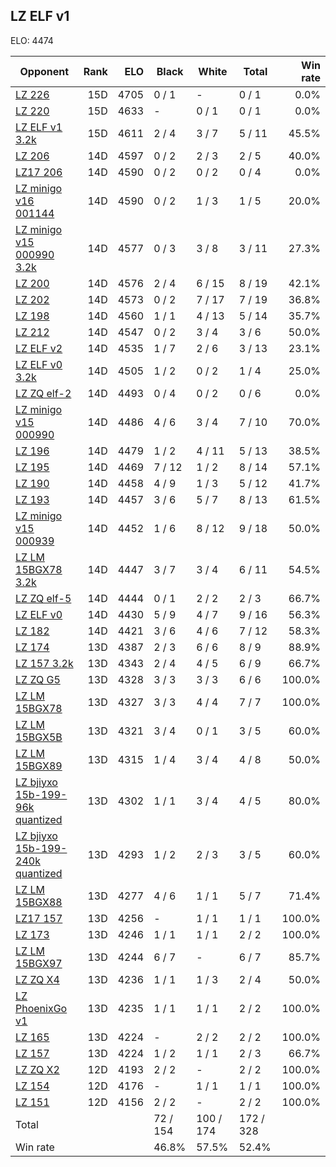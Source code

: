 ## LZ ELF v1 ##

ELO: 4474

Opponent | Rank | ELO | Black | White | Total | Win rate
---------|-----:|----:|-------|-------|-------|-------:
[LZ 226](LZ%20226.md) | 15D | 4705 | 0 / 1 | - | 0 / 1 | 0.0%
[LZ 220](LZ%20220.md) | 15D | 4633 | - | 0 / 1 | 0 / 1 | 0.0%
[LZ ELF v1 3.2k](LZ%20ELF%20v1%203.2k.md) | 15D | 4611 | 2 / 4 | 3 / 7 | 5 / 11 | 45.5%
[LZ 206](LZ%20206.md) | 14D | 4597 | 0 / 2 | 2 / 3 | 2 / 5 | 40.0%
[LZ17 206](LZ17%20206.md) | 14D | 4590 | 0 / 2 | 0 / 2 | 0 / 4 | 0.0%
[LZ minigo v16 001144](LZ%20minigo%20v16%20001144.md) | 14D | 4590 | 0 / 2 | 1 / 3 | 1 / 5 | 20.0%
[LZ minigo v15 000990 3.2k](LZ%20minigo%20v15%20000990%203.2k.md) | 14D | 4577 | 0 / 3 | 3 / 8 | 3 / 11 | 27.3%
[LZ 200](LZ%20200.md) | 14D | 4576 | 2 / 4 | 6 / 15 | 8 / 19 | 42.1%
[LZ 202](LZ%20202.md) | 14D | 4573 | 0 / 2 | 7 / 17 | 7 / 19 | 36.8%
[LZ 198](LZ%20198.md) | 14D | 4560 | 1 / 1 | 4 / 13 | 5 / 14 | 35.7%
[LZ 212](LZ%20212.md) | 14D | 4547 | 0 / 2 | 3 / 4 | 3 / 6 | 50.0%
[LZ ELF v2](LZ%20ELF%20v2.md) | 14D | 4535 | 1 / 7 | 2 / 6 | 3 / 13 | 23.1%
[LZ ELF v0 3.2k](LZ%20ELF%20v0%203.2k.md) | 14D | 4505 | 1 / 2 | 0 / 2 | 1 / 4 | 25.0%
[LZ ZQ elf-2](LZ%20ZQ%20elf-2.md) | 14D | 4493 | 0 / 4 | 0 / 2 | 0 / 6 | 0.0%
[LZ minigo v15 000990](LZ%20minigo%20v15%20000990.md) | 14D | 4486 | 4 / 6 | 3 / 4 | 7 / 10 | 70.0%
[LZ 196](LZ%20196.md) | 14D | 4479 | 1 / 2 | 4 / 11 | 5 / 13 | 38.5%
[LZ 195](LZ%20195.md) | 14D | 4469 | 7 / 12 | 1 / 2 | 8 / 14 | 57.1%
[LZ 190](LZ%20190.md) | 14D | 4458 | 4 / 9 | 1 / 3 | 5 / 12 | 41.7%
[LZ 193](LZ%20193.md) | 14D | 4457 | 3 / 6 | 5 / 7 | 8 / 13 | 61.5%
[LZ minigo v15 000939](LZ%20minigo%20v15%20000939.md) | 14D | 4452 | 1 / 6 | 8 / 12 | 9 / 18 | 50.0%
[LZ LM 15BGX78 3.2k](LZ%20LM%2015BGX78%203.2k.md) | 14D | 4447 | 3 / 7 | 3 / 4 | 6 / 11 | 54.5%
[LZ ZQ elf-5](LZ%20ZQ%20elf-5.md) | 14D | 4444 | 0 / 1 | 2 / 2 | 2 / 3 | 66.7%
[LZ ELF v0](LZ%20ELF%20v0.md) | 14D | 4430 | 5 / 9 | 4 / 7 | 9 / 16 | 56.3%
[LZ 182](LZ%20182.md) | 14D | 4421 | 3 / 6 | 4 / 6 | 7 / 12 | 58.3%
[LZ 174](LZ%20174.md) | 13D | 4387 | 2 / 3 | 6 / 6 | 8 / 9 | 88.9%
[LZ 157 3.2k](LZ%20157%203.2k.md) | 13D | 4343 | 2 / 4 | 4 / 5 | 6 / 9 | 66.7%
[LZ ZQ G5](LZ%20ZQ%20G5.md) | 13D | 4328 | 3 / 3 | 3 / 3 | 6 / 6 | 100.0%
[LZ LM 15BGX78](LZ%20LM%2015BGX78.md) | 13D | 4327 | 3 / 3 | 4 / 4 | 7 / 7 | 100.0%
[LZ LM 15BGX5B](LZ%20LM%2015BGX5B.md) | 13D | 4321 | 3 / 4 | 0 / 1 | 3 / 5 | 60.0%
[LZ LM 15BGX89](LZ%20LM%2015BGX89.md) | 13D | 4315 | 1 / 4 | 3 / 4 | 4 / 8 | 50.0%
[LZ bjiyxo 15b-199-96k quantized](LZ%20bjiyxo%2015b-199-96k%20quantized.md) | 13D | 4302 | 1 / 1 | 3 / 4 | 4 / 5 | 80.0%
[LZ bjiyxo 15b-199-240k quantized](LZ%20bjiyxo%2015b-199-240k%20quantized.md) | 13D | 4293 | 1 / 2 | 2 / 3 | 3 / 5 | 60.0%
[LZ LM 15BGX88](LZ%20LM%2015BGX88.md) | 13D | 4277 | 4 / 6 | 1 / 1 | 5 / 7 | 71.4%
[LZ17 157](LZ17%20157.md) | 13D | 4256 | - | 1 / 1 | 1 / 1 | 100.0%
[LZ 173](LZ%20173.md) | 13D | 4246 | 1 / 1 | 1 / 1 | 2 / 2 | 100.0%
[LZ LM 15BGX97](LZ%20LM%2015BGX97.md) | 13D | 4244 | 6 / 7 | - | 6 / 7 | 85.7%
[LZ ZQ X4](LZ%20ZQ%20X4.md) | 13D | 4236 | 1 / 1 | 1 / 3 | 2 / 4 | 50.0%
[LZ PhoenixGo v1](LZ%20PhoenixGo%20v1.md) | 13D | 4235 | 1 / 1 | 1 / 1 | 2 / 2 | 100.0%
[LZ 165](LZ%20165.md) | 13D | 4224 | - | 2 / 2 | 2 / 2 | 100.0%
[LZ 157](LZ%20157.md) | 13D | 4224 | 1 / 2 | 1 / 1 | 2 / 3 | 66.7%
[LZ ZQ X2](LZ%20ZQ%20X2.md) | 12D | 4193 | 2 / 2 | - | 2 / 2 | 100.0%
[LZ 154](LZ%20154.md) | 12D | 4176 | - | 1 / 1 | 1 / 1 | 100.0%
[LZ 151](LZ%20151.md) | 12D | 4156 | 2 / 2 | - | 2 / 2 | 100.0%
Total | | | 72 / 154 | 100 / 174 | 172 / 328 | 
Win rate| | | 46.8% | 57.5% | 52.4% | 
